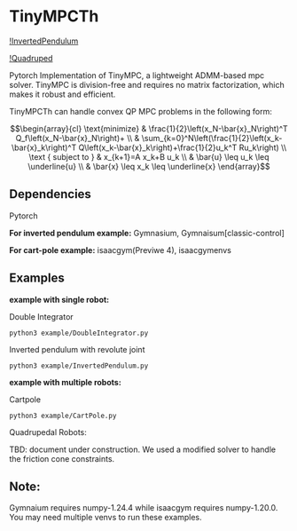 # TinyMPCTh

[!InvertedPendulum](.\media\InvertedPendulum.gif)

[!Quadruped](.\media\Quadruped.gif)

Pytorch Implementation of TinyMPC, a lightweight ADMM-based mpc solver. TinyMPC is division-free and requires no matrix factorization, which makes it robust and efficient.

TinyMPCTh can handle convex QP MPC problems in the following form:


```math
\begin{array}{cl}
\text{minimize} & \frac{1}{2}\left(x_N-\bar{x}_N\right)^T Q_f\left(x_N-\bar{x}_N\right)+ \\
& \sum_{k=0}^N\left(\frac{1}{2}\left(x_k-\bar{x}_k\right)^T Q\left(x_k-\bar{x}_k\right)+\frac{1}{2}u_k^T Ru_k\right) \\
\text { subject to } & x_{k+1}=A x_k+B u_k \\
& \bar{u} \leq u_k \leq \underline{u} \\
& \bar{x} \leq x_k \leq \underline{x}
\end{array}
```


## Dependencies

Pytorch

**For inverted pendulum example:** Gymnasium, Gymnaisum[classic-control]

**For cart-pole example:** isaacgym(Previwe 4), isaacgymenvs

## Examples
**example with single robot:** 

Double Integrator
```
python3 example/DoubleIntegrator.py
```

Inverted pendulum with revolute joint
```
python3 example/InvertedPendulum.py
```

**example with multiple robots:** 

Cartpole
```
python3 example/CartPole.py
```

Quadrupedal Robots:

TBD: document under construction. We used a modified solver to handle the friction cone constraints.


## Note:
Gymnaium requires numpy-1.24.4 while isaacgym requires numpy-1.20.0. You may need multiple venvs to run these examples.


